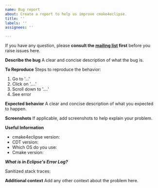```yaml
---
name: Bug report
about: Create a report to help us improve cmake4eclipse.
title: ''
labels: ''
assignees: ''

---
```


If you have any question, please **consult the <a href="http://groups.google.com/d/forum/cmake4eclipse-users">mailing list</a> first** before you raise issues here.

**Describe the bug**
A clear and concise description of what the bug is.

**To Reproduce**
Steps to reproduce the behavior:
1. Go to '...'
2. Click on '....'
3. Scroll down to '....'
4. See error

**Expected behavior**
A clear and concise description of what you expected to happen.

**Screenshots**
If applicable, add screenshots to help explain your problem.

**Useful Information**
- cmake4eclipse version:
- CDT version: 
- Which OS do you use: 
- Cmake version: 

***What is in Eclipse's Error Log?***
<!-- If possible, attach stack traces from the error log that mention de.marw.
Please keep the traces small; try to obfuscate any sensitive information (account names, passwords, ...) 
-->
Sanitized stack traces:

**Additional context**
Add any other context about the problem here.

